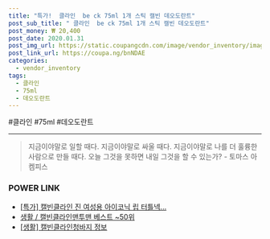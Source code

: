 ```yaml
--- 
title: "특가!  클라인  be ck 75ml 1개 스틱 캘빈 데오도란트" 
post_sub_title: " 클라인  be ck 75ml 1개 스틱 캘빈 데오도란트" 
post_money: ₩ 20,400 
post_date: 2020.01.31 
post_img_url: https://static.coupangcdn.com/image/vendor_inventory/images/2017/10/31/16/9/0e3bd715-30c6-404a-8a77-10536cd2fb20.jpg 
post_link_url: https://coupa.ng/bnNDAE 
categories: 
  - vendor_inventory 
tags: 
  - 클라인 
  - 75ml 
  - 데오도란트 
--- 
```

  #클라인 #75ml #데오도란트 
<hr> 

> 지금이야말로 일할 때다. 지금이야말로 싸울 때다. 지금이야말로 나를 더 훌륭한 사람으로 만들 때다. 오늘 그것을 못하면 내일 그것을 할 수 있는가? - 토마스 아켐피스 


### POWER LINK

* <a href="https://blog.naver.com/an0733/221789727600" target="_blank">[특가] 캘빈클라인 진 여성용 아이코닉 립 터틀넥...</a>
* <a href="https://blog.naver.com/santokki14/221785352882" target="_blank">생활 / 캘빈클라인맨투맨 베스트 ~50위</a>
* <a href="https://blog.naver.com/santokki14/221767687498" target="_blank"> [생활] 캘빈클라인청바지 정보 </a>
